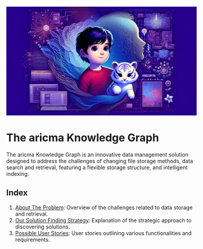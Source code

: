 ![aricma Knowledge Graph wallpaper](documentation/aricma-knowledge-graph-wallpaper.png)

# The aricma Knowledge Graph

The aricma Knowledge Graph is an innovative data management solution designed to address the challenges of changing file storage methods, data search and retrieval, featuring a flexible storage structure, and intelligent indexing.

## Index
1. [About The Problem](documentation/about-the-problem.md): Overview of the challenges related to data storage and retrieval.
2. [Our Solution Finding Strategy](documentation/our-solution-strategy.md): Explanation of the strategic approach to discovering solutions.
3. [Possible User Stories](documentation/possible-user-stories.md): User stories outlining various functionalities and requirements.

